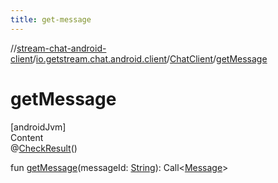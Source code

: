 ```yaml
---
title: get-message
---
```

//[stream-chat-android-client](../../../index.md)/[io.getstream.chat.android.client](../index.md)/[ChatClient](index.md)/[getMessage](getMessage.md)



# getMessage  
[androidJvm]  
Content  
@[CheckResult](https://developer.android.com/reference/kotlin/androidx/annotation/CheckResult.html)()  
  
fun [getMessage](getMessage.md)(messageId: [String](https://kotlinlang.org/api/latest/jvm/stdlib/kotlin/-string/index.html)): Call&lt;[Message](../../io.getstream.chat.android.client.models/Message/index.md)&gt;  



